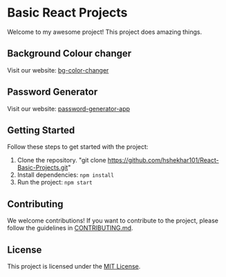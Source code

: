 # Basic React Projects

Welcome to my awesome project! This project does amazing things.

## Background Colour changer

Visit our website: <a href="https://bg-clr-changer.netlify.app/" target="_blank">bg-color-changer</a>

## Password Generator

Visit our website: <a href="https://password-generator-appli.netlify.app/" target="_blank">password-generator-app</a>

## Getting Started

Follow these steps to get started with the project:

1. Clone the repository.
   "git clone https://github.com/hshekhar101/React-Basic-Projects.git"
3. Install dependencies: `npm install`
4. Run the project: `npm start`

## Contributing

We welcome contributions! If you want to contribute to the project, please follow the guidelines in [CONTRIBUTING.md](CONTRIBUTING.md).

## License

This project is licensed under the [MIT License](LICENSE).
